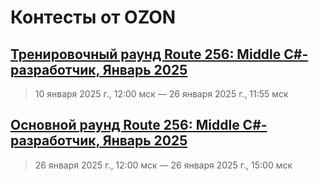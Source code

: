 ﻿# Контесты от OZON

## [Тренировочный раунд Route 256: Middle C#-разработчик, Январь 2025](/OzonRoute256/Techpoint_2025_01_10/README.md)
> 10 января 2025 г., 12:00 мск — 26 января 2025 г., 11:55 мск

## [Основной раунд Route 256: Middle C#-разработчик, Январь 2025](/OzonRoute256/Techpoint_2025_01_26/README.md)
> 26 января 2025 г., 12:00 мск — 26 января 2025 г., 15:00 мск
